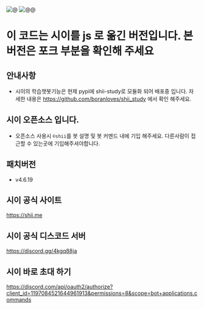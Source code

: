 ![@](https://koreanbots.dev/api/widget/bots/servers/1197084521644961913.svg?icon=true) 
![@@](https://koreanbots.dev/api/widget/bots/status/1197084521644961913.svg?icon=true)

# 이 코드는 시이를 js 로 옮긴 버전입니다. 본 버전은 포크 부분을 확인해 주세요

## 안내사항
- 시이의 학습챗봇기능은 현제 pypi에 shii-study로 모듈화 되어 배포중 입니다. 자세한 내용은 https://github.com/boranloves/shii_study 에서 확인 해주세요.

## 시이 오픈소스 입니다.
- 오픈소스 사용시 `©shii`를 봇 설명 및 봇 커멘드 내에 기입 해주세요. 다른사람이 접근할 수 있는곳에 기입해주셔야합니다.

## 패치버전
- v4.6.19                       

## 시이 공식 사이트                         
https://shii.me

## 시이 공식 디스코드 서버
https://discord.gg/4kgq88ja                            

## 시이 바로 초대 하기
https://discord.com/api/oauth2/authorize?client_id=1197084521644961913&permissions=8&scope=bot+applications.commands                            
